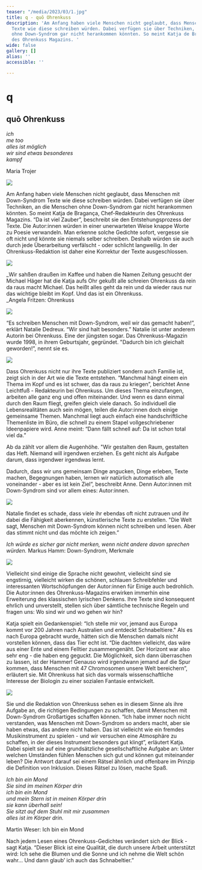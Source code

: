 ```yaml
---
teaser: "/media/2023/03/1.jpg"
title: q - quō Ohrenkuss
description: 'Am Anfang haben viele Menschen nicht geglaubt, dass Menschen mit Down-Syndrom
  Texte wie diese schreiben würden. Dabei verfügen sie über Techniken, an die Menschen
  ohne Down-Syndrom gar nicht herankommen könnten. So meint Katja de Bragança, Chef-Redakteurin
  des Ohrenkuss Magazins. '
wide: false
gallery: []
alias: ''
accessible: ''

---
```

# q

## quō Ohrenkuss

_ich  
me too  
alles ist möglich  
wir sind etwas besonderes  
kampf_

Maria Trojer

![](/media/2023/03/01.jpg)

Am Anfang haben viele Menschen nicht geglaubt, dass Menschen mit Down-Syndrom Texte wie diese schreiben würden. Dabei verfügen sie über Techniken, an die Menschen ohne Down-Syndrom gar nicht herankommen könnten. So meint Katja de Bragança, Chef-Redakteurin des Ohrenkuss Magazins. “Da ist viel Zauber”, beschreibt sie den Entstehungsprozess der Texte. Die Autor:innen würden in einer unerwarteten Weise knappe Worte zu Poesie verwandeln. Man erkenne solche Gedichte sofort, vergesse sie oft nicht und könnte sie niemals selber schreiben. Deshalb würden sie auch durch jede Überarbeitung verfälscht - oder schlicht langweilig. In der Ohrenkuss-Redaktion ist daher eine Korrektur der Texte ausgeschlossen.

![](/media/2023/03/02.jpg)

_Wir sahßen draußen im Kaffee und haben die Namen Zeitung gesucht der Michael Häger hat die Katja aufs Ohr gekußt alle schreien Ohrenkuss da rein da raus macht Michael. Das heißt alles geht da rein und da wieder raus nur das wichtige bleibt im Kopf. Und das ist ein Ohrenkuss.  
_Angela Fritzen: Ohrenkuss

![](/media/2023/03/03.jpg)

“Es schreiben Menschen mit Down-Syndrom, weil wir das gemacht haben!”, erklärt Natalie Dedreux. “Wir sind halt besonders.” Natalie ist unter anderem Autorin bei Ohrenkuss. Eine der jüngsten sogar. Das Ohrenkuss-Magazin wurde 1998, in ihrem Geburtsjahr, gegründet. "Dadurch bin ich gleichalt geworden!”, nennt sie es.

![](/media/2023/03/04.jpg)

Dass Ohrenkuss nicht nur ihre Texte publiziert sondern auch Familie ist, zeigt sich in der Art wie die Texte entstehen. “Manchmal hängt einem ein Thema im Kopf und es ist schwer, das da raus zu kriegen”, berichtet Anne Leichtfuß - Redakteurin bei Ohrenkuss. Um dieses Thema einzufangen, arbeiten alle ganz eng und offen miteinander. Und wenn es dann einmal durch den Raum fliegt, greifen gleich viele danach. So individuell die Lebensrealitäten auch sein mögen, teilen die Autor:innen doch einige gemeinsame Themen. Manchmal liegt auch einfach eine handschriftliche Themenliste im Büro, die schnell zu einem Stapel vollgeschriebener Ideenpapiere wird. Anne meint: “Dann fällt schnell auf: Da ist schon total viel da.”

Ab da zählt vor allem die Augenhöhe. "Wir gestalten den Raum, gestalten das Heft. Niemand will irgendwen erziehen. Es geht nicht als Aufgabe darum, dass irgendwer irgendwas lernt.

Dadurch, dass wir uns gemeinsam Dinge angucken, Dinge erleben, Texte machen, Begegnungen haben, lernen wir natürlich automatisch alle voneinander - aber es ist kein Ziel”, beschreibt Anne. Denn Autor:innen mit Down-Syndrom sind vor allem eines: Autor:innen.

![](/media/2023/03/05.jpeg)

Natalie findet es schade, dass viele ihr ebendas oft nicht zutrauen und ihr dabei die Fähigkeit aberkennen, künstlerische Texte zu erstellen. "Die Welt sagt, Menschen mit Down-Syndrom können nicht schreiben und lesen. Aber das stimmt nicht und das möchte ich zeigen.”

_Ich würde es sicher gar nicht merken, wenn nicht andere davon sprechen würden._ Markus Hamm: Down-Syndrom, Merkmale

![](/media/2023/03/06.jpg)

Vielleicht sind einige die Sprache nicht gewohnt, vielleicht sind sie engstirnig, vielleicht wirken die schönen, schlauen Schreibfehler und interessanten Wortschöpfungen der Autor:innen für Einige auch bedrohlich. Die Autor:innen des Ohrenkuss-Magazins erwirken immerhin eine Erweiterung des klassischen lyrischen Denkens. Ihre Texte sind konsequent ehrlich und unverstellt, stellen sich über sämtliche technische Regeln und fragen uns: Wo sind wir und wo gehen wir hin?

Katja spielt ein Gedankenspiel: “Ich stelle mir vor, jemand aus Europa kommt vor 200 Jahren nach Australien und entdeckt Schnabeltiere." Als es nach Europa gebracht wurde, hätten sich die Menschen damals nicht vorstellen können, dass das Tier echt ist. “Die dachten vielleicht, das wäre aus einer Ente und einem Felltier zusammengenäht. Der Horizont war also sehr eng - die haben eng geguckt. Die Möglichkeit, sich dann überraschen zu lassen, ist der Hammer! Genauso wird irgendwann jemand auf die Spur kommen, dass Menschen mit 47 Chromosomen unsere Welt bereichern”, erläutert sie. Mit Ohrenkuss hat sich das vormals wissenschaftliche Interesse der Biologin zu einer sozialen Fantasie entwickelt.

![](/media/2023/03/07.jpeg)

Sie und die Redaktion von Ohrenkuss sehen es in diesem Sinne als ihre Aufgabe an, die richtigen Bedingungen zu schaffen, damit Menschen mit Down-Syndrom Großartiges schaffen können. “Ich habe immer noch nicht verstanden, was Menschen mit Down-Syndrom so anders macht, aber sie haben etwas, das andere nicht haben. Das ist vielleicht wie ein fremdes Musikinstrument zu spielen - und wir versuchen eine Atmosphäre zu schaffen, in der dieses Instrument besonders gut klingt”, erläutert Katja. Dabei spielt sie auf eine grundsätzliche gesellschaftliche Aufgabe an: Unter welchen Umständen fühlen Menschen sich gut und können gut miteinander leben? Die Antwort darauf sei einem Rätsel ähnlich und offenbare im Prinzip die Definition von Inklusion. Dieses Rätsel zu lösen, mache Spaß.

_Ich bin ein Mond  
Sie sind im meinen Körper drin  
ich bin ein Mond  
und mein Stern ist in meinen Körper drin  
sie kann überhall sein!  
Sie sitzt auf dem Stuhl mit mir zusammen  
alles ist im Körper drin._

Martin Weser: Ich bin ein Mond

Nach jedem Lesen eines Ohrenkuss-Gedichtes verändert sich der Blick - sagt Katja. “Dieser Blick ist eine Qualität, die durch unsere Arbeit unterstützt wird: Ich sehe die Blumen und die Sonne und ich nehme die Welt schön wahr… Und dann glaub’ ich auch das Schnabeltier.”